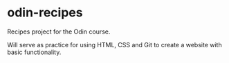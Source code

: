 # odin-recipes
Recipes project for the Odin course.

Will serve as practice for using HTML, CSS and Git
to create a website with basic functionality.